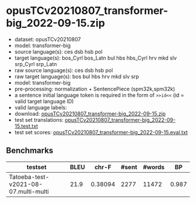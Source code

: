 # opusTCv20210807_transformer-big_2022-09-15.zip

* dataset: opusTCv20210807
* model: transformer-big
* source language(s): ces dsb hsb pol
* target language(s): bos_Cyrl bos_Latn bul hbs hbs_Cyrl hrv mkd slv srp_Cyrl srp_Latn
* raw source language(s): ces dsb hsb pol
* raw target language(s): bos bul hbs hrv mkd slv srp
* model: transformer-big
* pre-processing: normalization + SentencePiece (spm32k,spm32k)
* a sentence initial language token is required in the form of `>>id<<` (id = valid target language ID)
* valid language labels: 
* download: [opusTCv20210807_transformer-big_2022-09-15.zip](https://object.pouta.csc.fi/Tatoeba-MT-models/zlw-zls/opusTCv20210807_transformer-big_2022-09-15.zip)
* test set translations: [opusTCv20210807_transformer-big_2022-09-15.test.txt](https://object.pouta.csc.fi/Tatoeba-MT-models/zlw-zls/opusTCv20210807_transformer-big_2022-09-15.test.txt)
* test set scores: [opusTCv20210807_transformer-big_2022-09-15.eval.txt](https://object.pouta.csc.fi/Tatoeba-MT-models/zlw-zls/opusTCv20210807_transformer-big_2022-09-15.eval.txt)

## Benchmarks

| testset | BLEU  | chr-F | #sent | #words | BP |
|---------|-------|-------|-------|--------|----|
| Tatoeba-test-v2021-08-07.multi-multi 	| 21.9 	| 0.38094 	| 2277 	| 11472 	| 0.987 |

